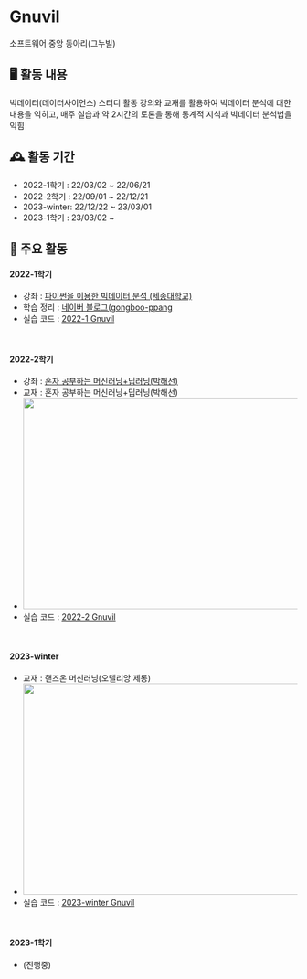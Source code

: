 # Gnuvil
소프트웨어 중앙 동아리(그누빌)


## 🖥️ 활동 내용
빅데이터(데이터사이언스) 스터디 활동
강의와 교재를 활용하여 빅데이터 분석에 대한 내용을 익히고, 매주 실습과 약 2시간의 토론을 통해 통계적 지식과 빅데이터 분석법을 익힘
<br>

## 🕰️ 활동 기간
* 2022-1학기 : 22/03/02 ~ 22/06/21
* 2022-2학기 : 22/09/01 ~ 22/12/21
* 2023-winter: 22/12/22 ~ 23/03/01
* 2023-1학기 : 23/03/02 ~ 



## 📌 주요 활동
#### 2022-1학기
- 강좌 : <a href="http://www.kmooc.kr/courses/course-v1:SejonguniversityK+SJKMOOC05k+2018_02SJ5_R2/course/">파이썬을 이용한 빅데이터 분석 (세종대학교)</a>
- 학습 정리 : <a href="https://blog.naver.com/gongboo_ppang/222665517796">네이버 블로그(gongboo-ppang</a>
- 실습 코드 : <a href="https://github.com/SS-yong/Gnuvil/tree/main/2022-1%20Gnuvil">2022-1 Gnuvil</a>
<br>

#### 2022-2학기
- 강좌 : <a href="https://www.youtube.com/watch?v=J6wehCO_c58&list=PLJN246lAkhQjoU0C4v8FgtbjOIXxSs_4Q" >혼자 공부하는 머신러닝+딥러닝(박해선)</a>
- 교재 : 혼자 공부하는 머신러닝+딥러닝(박해선)
- <img src="https://image.aladin.co.kr/product/25793/20/cover500/k052736813_2.jpg"  width="700" height="370">
- 실습 코드 : <a href="https://github.com/SS-yong/Gnuvil/tree/main/2022-2%20Gnuvil">2022-2 Gnuvil</a>
<br>

#### 2023-winter
- 교재 : 핸즈온 머신러닝(오렐리앙 제롱)
- <img src="https://image.aladin.co.kr/product/23767/71/cover500/k532639960_1.jpg"  width="700" height="370">
- 실습 코드 : <a href="https://github.com/SS-yong/Gnuvil/tree/main/2023-1%20Gnuvil">2023-winter Gnuvil</a>
<br>

#### 2023-1학기
- (진행중)
